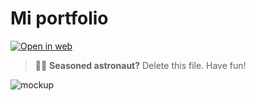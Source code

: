 # Mi portfolio


[![Open in web](https://github.com/codespaces/badge.svg)](https://rococo-lokum-af1d73.netlify.app/)

> 🧑‍🚀 **Seasoned astronaut?** Delete this file. Have fun!

![mockup](https://github.com/user-attachments/assets/18647c1c-394e-4d49-9431-11eb5869419c)

